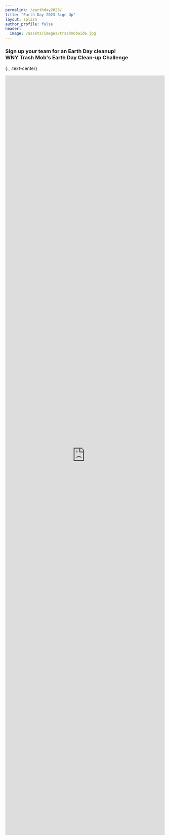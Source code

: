```yaml
---
permalink: /earthday2023/
title: "Earth Day 2023 Sign Up"
layout: splash
author_profile: false
header:
  image: /assets/images/trashmobwide.jpg
---
```


### Sign up your team for an Earth Day cleanup!<br>WNY Trash Mob's Earth Day Clean-up Challenge
{:, .text-center}

<iframe src="https://docs.google.com/forms/d/e/1FAIpQLSfz3ah6o9JBtYn-SVYcnlHQFazP7VQC8rzQuFD370wF5D0kuQ/viewform?embedded=true&usp=pp_url" width="100%" height="2400" frameborder="0" marginheight="0" marginwidth="0" onload = "window.parent.scrollTo(0,0)">Loading…</iframe>

